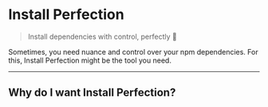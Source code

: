 # Install Perfection

> Install dependencies with control, perfectly 💖

Sometimes, you need nuance and control over your npm dependencies. For this, Install Perfection might be the tool you need.

---

## Why do I want Install Perfection?
